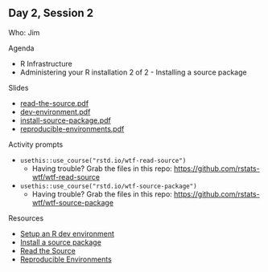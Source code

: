 ## Day 2, Session 2

Who: Jim

Agenda

  * R Infrastructure
  * Administering your R installation 2 of 2 - Installing a source package

Slides

  * [read-the-source.pdf](materials/read-the-source.pdf)
  * [dev-environment.pdf](materials/dev-environment.pdf)
  * [install-source-package.pdf](materials/install-source-package.pdf)
  * [reproducible-environments.pdf](materials/reproducible-environments.pdf)

Activity prompts

  * `usethis::use_course("rstd.io/wtf-read-source")`
    - Having trouble? Grab the files in this repo: <https://github.com/rstats-wtf/wtf-read-source>
  * `usethis::use_course("rstd.io/wtf-source-package")`
    - Having trouble? Grab the files in this repo: <https://github.com/rstats-wtf/wtf-source-package>

Resources

  * [Setup an R dev environment](https://whattheyforgot.org/set-up-an-r-dev-environment.html)
  * [Install a source package](https://whattheyforgot.org/install-a-source-package.html)
  * [Read the Source](https://whattheyforgot.org/read-the-source.html)
  * [Reproducible Environments](https://environments.rstudio.com/)
